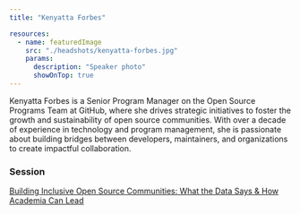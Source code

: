 ```yaml
---
title: "Kenyatta Forbes"

resources:
  - name: featuredImage
    src: "./headshots/kenyatta-forbes.jpg"
    params:
      description: "Speaker photo"
      showOnTop: true
---
```


Kenyatta Forbes is a Senior Program Manager on the Open Source Programs Team at GitHub, where she drives strategic initiatives to foster the growth and sustainability of open source communities. With over a decade of experience in technology and program management, she is passionate about building bridges between developers, maintainers, and organizations to create impactful collaboration.

### Session

[Building Inclusive Open Source Communities: What the Data Says & How Academia Can Lead ](../sessions/building_inclusive_communities.md)
